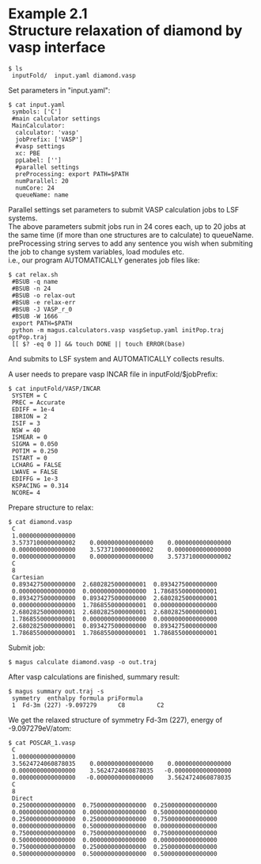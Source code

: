 Example 2.1  
Structure relaxation of diamond by vasp interface  
=========================================  
```shell
$ ls  
 inputFold/  input.yaml diamond.vasp  
```  
Set parameters in "input.yaml":  
```shell
$ cat input.yaml  
 symbols: ['C']  
 #main calculator settings  
 MainCalculator:  
  calculator: 'vasp'  
  jobPrefix: ['VASP']  
  #vasp settings  
  xc: PBE  
  ppLabel: ['']  
  #parallel settings  
  preProcessing: export PATH=$PATH  
  numParallel: 20  
  numCore: 24  
  queueName: name  
```  
Parallel settings set parameters to submit VASP calculation jobs to LSF systems.  
The above parameters submit jobs run in 24 cores each, up to 20 jobs at the same time (if more than one structures are to calculate) to queueName.  
preProcessing string serves to add any sentence you wish when submiting the job to change system variables, load modules etc.  
i.e., our program AUTOMATICALLY generates job files like:  
```shell
$ cat relax.sh  
 #BSUB -q name  
 #BSUB -n 24  
 #BSUB -o relax-out  
 #BSUB -e relax-err  
 #BSUB -J VASP_r_0  
 #BSUB -W 1666  
 export PATH=$PATH  
 python -m magus.calculators.vasp vaspSetup.yaml initPop.traj optPop.traj  
 [[ $? -eq 0 ]] && touch DONE || touch ERROR(base)  
```
And submits to LSF system and AUTOMATICALLY collects results.  
  
A user needs to prepare vasp INCAR file in inputFold/$jobPrefix:  
```shell
$ cat inputFold/VASP/INCAR  
 SYSTEM = C  
 PREC = Accurate  
 EDIFF = 1e-4  
 IBRION = 2  
 ISIF = 3  
 NSW = 40  
 ISMEAR = 0  
 SIGMA = 0.050  
 POTIM = 0.250  
 ISTART = 0  
 LCHARG = FALSE  
 LWAVE = FALSE  
 EDIFFG = 1e-3  
 KSPACING = 0.314  
 NCORE= 4  
```  
Prepare structure to relax:  
```shell  
$ cat diamond.vasp  
 C  
 1.0000000000000000  
 3.5737100000000002    0.0000000000000000    0.0000000000000000  
 0.0000000000000000    3.5737100000000002    0.0000000000000000  
 0.0000000000000000    0.0000000000000000    3.5737100000000002  
 C  
 8  
 Cartesian  
 0.8934275000000000  2.6802825000000001  0.8934275000000000  
 0.0000000000000000  0.0000000000000000  1.7868550000000001  
 0.8934275000000000  0.8934275000000000  2.6802825000000001  
 0.0000000000000000  1.7868550000000001  0.0000000000000000  
 2.6802825000000001  2.6802825000000001  2.6802825000000001  
 1.7868550000000001  0.0000000000000000  0.0000000000000000  
 2.6802825000000001  0.8934275000000000  0.8934275000000000  
 1.7868550000000001  1.7868550000000001  1.7868550000000001  
```  
Submit job:  
```shell
$ magus calculate diamond.vasp -o out.traj  
```  
After vasp calculations are finished, summary result:  
```shell
$ magus summary out.traj -s  
 symmetry  enthalpy formula priFormula  
 1  Fd-3m (227) -9.097279      C8         C2  
```  
We get the relaxed structure of symmetry Fd-3m (227), energy of -9.097279eV/atom:  
```shell
$ cat POSCAR_1.vasp  
 C  
 1.0000000000000000  
 3.5624724060878035    0.0000000000000000    0.0000000000000000  
 0.0000000000000000    3.5624724060878035   -0.0000000000000000  
 0.0000000000000000   -0.0000000000000000    3.5624724060878035  
 C  
 8  
 Direct  
 0.2500000000000000  0.7500000000000000  0.2500000000000000  
 0.0000000000000000  0.0000000000000000  0.5000000000000000  
 0.2500000000000000  0.2500000000000000  0.7500000000000000  
 0.0000000000000000  0.5000000000000000  0.0000000000000000  
 0.7500000000000000  0.7500000000000000  0.7500000000000000  
 0.5000000000000000  0.0000000000000000  0.0000000000000000  
 0.7500000000000000  0.2500000000000000  0.2500000000000000  
 0.5000000000000000  0.5000000000000000  0.5000000000000000  
```